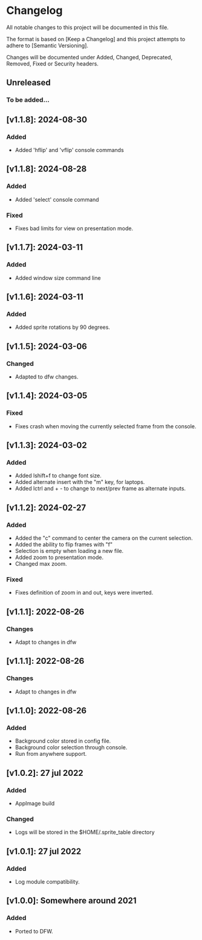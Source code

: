 # Changelog

All notable changes to this project will be documented in this file.

The format is based on [Keep a Changelog] and this project attempts to adhere to [Semantic Versioning].

Changes will be documented under Added, Changed, Deprecated, Removed, Fixed or Security headers.

## Unreleased
### To be added...

## [v1.1.8]: 2024-08-30
### Added
- Added 'hflip' and 'vflip' console commands

## [v1.1.8]: 2024-08-28
### Added
- Added 'select' console command
### Fixed
- Fixes bad limits for view on presentation mode.

## [v1.1.7]: 2024-03-11
### Added
- Added window size command line

## [v1.1.6]: 2024-03-11
### Added
- Added sprite rotations by 90 degrees.

## [v1.1.5]: 2024-03-06
### Changed
- Adapted to dfw changes.

## [v1.1.4]: 2024-03-05
### Fixed
- Fixes crash when moving the currently selected frame from the console.

## [v1.1.3]: 2024-03-02
### Added
- Added lshift+f to change font size.
- Added alternate insert with the "m" key, for laptops.
- Added lctrl and + - to change to next/prev frame as alternate inputs.

## [v1.1.2]: 2024-02-27
### Added
- Added the "c" command to center the camera on the current selection.
- Added the ability to flip frames with "f"
- Selection is empty when loading a new file.
- Added zoom to presentation mode.
- Changed max zoom.
### Fixed
- Fixes definition of zoom in and out, keys were inverted.

## [v1.1.1]: 2022-08-26
### Changes
- Adapt to changes in dfw

## [v1.1.1]: 2022-08-26
### Changes
- Adapt to changes in dfw

## [v1.1.0]: 2022-08-26
### Added
- Background color stored in config file.
- Background color selection through console.
- Run from anywhere support.

## [v1.0.2]: 27 jul 2022
### Added
- AppImage build

### Changed
- Logs will be stored in the $HOME/.sprite_table directory

## [v1.0.1]: 27 jul 2022
### Added
- Log module compatibility.

## [v1.0.0]: Somewhere around 2021
### Added
- Ported to DFW.

